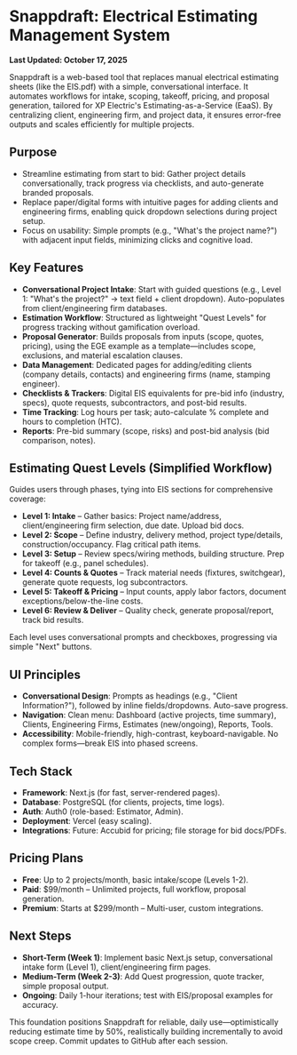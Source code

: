 # Snappdraft: Electrical Estimating Management System

**Last Updated: October 17, 2025**

Snappdraft is a web-based tool that replaces manual electrical estimating sheets (like the EIS.pdf) with a simple, conversational interface. It automates workflows for intake, scoping, takeoff, pricing, and proposal generation, tailored for XP Electric's Estimating-as-a-Service (EaaS). By centralizing client, engineering firm, and project data, it ensures error-free outputs and scales efficiently for multiple projects.

## Purpose
- Streamline estimating from start to bid: Gather project details conversationally, track progress via checklists, and auto-generate branded proposals.
- Replace paper/digital forms with intuitive pages for adding clients and engineering firms, enabling quick dropdown selections during project setup.
- Focus on usability: Simple prompts (e.g., "What's the project name?") with adjacent input fields, minimizing clicks and cognitive load.

## Key Features
- **Conversational Project Intake**: Start with guided questions (e.g., Level 1: "What's the project?" → text field + client dropdown). Auto-populates from client/engineering firm databases.
- **Estimation Workflow**: Structured as lightweight "Quest Levels" for progress tracking without gamification overload.
- **Proposal Generator**: Builds proposals from inputs (scope, quotes, pricing), using the EGE example as a template—includes scope, exclusions, and material escalation clauses.
- **Data Management**: Dedicated pages for adding/editing clients (company details, contacts) and engineering firms (name, stamping engineer).
- **Checklists & Trackers**: Digital EIS equivalents for pre-bid info (industry, specs), quote requests, subcontractors, and post-bid results.
- **Time Tracking**: Log hours per task; auto-calculate % complete and hours to completion (HTC).
- **Reports**: Pre-bid summary (scope, risks) and post-bid analysis (bid comparison, notes).

## Estimating Quest Levels (Simplified Workflow)
Guides users through phases, tying into EIS sections for comprehensive coverage:

- **Level 1: Intake** – Gather basics: Project name/address, client/engineering firm selection, due date. Upload bid docs.
- **Level 2: Scope** – Define industry, delivery method, project type/details, construction/occupancy. Flag critical path items.
- **Level 3: Setup** – Review specs/wiring methods, building structure. Prep for takeoff (e.g., panel schedules).
- **Level 4: Counts & Quotes** – Track material needs (fixtures, switchgear), generate quote requests, log subcontractors.
- **Level 5: Takeoff & Pricing** – Input counts, apply labor factors, document exceptions/below-the-line costs.
- **Level 6: Review & Deliver** – Quality check, generate proposal/report, track bid results.

Each level uses conversational prompts and checkboxes, progressing via simple "Next" buttons.

## UI Principles
- **Conversational Design**: Prompts as headings (e.g., "Client Information?"), followed by inline fields/dropdowns. Auto-save progress.
- **Navigation**: Clean menu: Dashboard (active projects, time summary), Clients, Engineering Firms, Estimates (new/ongoing), Reports, Tools.
- **Accessibility**: Mobile-friendly, high-contrast, keyboard-navigable. No complex forms—break EIS into phased screens.

## Tech Stack
- **Framework**: Next.js (for fast, server-rendered pages).
- **Database**: PostgreSQL (for clients, projects, time logs).
- **Auth**: Auth0 (role-based: Estimator, Admin).
- **Deployment**: Vercel (easy scaling).
- **Integrations**: Future: Accubid for pricing; file storage for bid docs/PDFs.

## Pricing Plans
- **Free**: Up to 2 projects/month, basic intake/scope (Levels 1-2).
- **Paid**: $99/month – Unlimited projects, full workflow, proposal generation.
- **Premium**: Starts at $299/month – Multi-user, custom integrations.

## Next Steps
- **Short-Term (Week 1)**: Implement basic Next.js setup, conversational intake form (Level 1), client/engineering firm pages.
- **Medium-Term (Week 2-3)**: Add Quest progression, quote tracker, simple proposal output.
- **Ongoing**: Daily 1-hour iterations; test with EIS/proposal examples for accuracy.

This foundation positions Snappdraft for reliable, daily use—optimistically reducing estimate time by 50%, realistically building incrementally to avoid scope creep. Commit updates to GitHub after each session.
